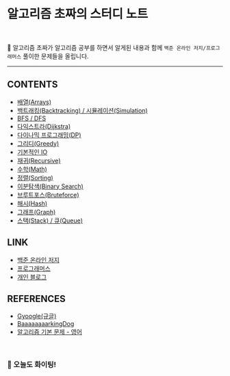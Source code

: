 # 알고리즘 초짜의 스터디 노트

<br>

:hibiscus: 알고리즘 초짜가 알고리즘 공부를 하면서 알게된 내용과 함께 `백준 온라인 저지/프로그래머스` 풀이한 문제들을 올립니다.

---

## CONTENTS

- [배열(Arrays)](https://github.com/hoon-e/algorithm/tree/master/src/BOJ/about_arr)
- [백트래킹(Backtracking) / 시뮬레이션(Simulation)](https://github.com/hoon-e/algorithm/tree/master/src/BOJ/backtracking)
- [BFS / DFS](https://github.com/hoon-e/algorithm/tree/master/src/BOJ/DFS_BFS)
- [다익스트라(Dijkstra)](https://github.com/hoon-e/algorithm/tree/master/src/BOJ/dijkstra)
- [다이나믹 프로그래밍(DP)](https://github.com/hoon-e/algorithm/tree/master/src/BOJ/DP)
- [그리디(Greedy)](https://github.com/hoon-e/algorithm/tree/master/src/BOJ/greedy)
- [기본적인 IO](https://github.com/hoon-e/algorithm/tree/master/src/BOJ/io)
- [재귀(Recursive)](https://github.com/hoon-e/algorithm/tree/master/src/BOJ/recur)
- [수학(Math)](https://github.com/hoon-e/algorithm/tree/master/src/BOJ/mathematics)
- [정렬(Sorting)](https://github.com/hoon-e/algorithm/tree/master/src/BOJ/sort)
- [이분탐색(Binary Search)](https://github.com/hoon-e/algorithm/tree/master/src/BOJ/bsearch)
- [브루트포스(Bruteforce)](https://github.com/hoon-e/algorithm/tree/master/src/BOJ/bruteforce)
- [해시(Hash)](https://github.com/hoon-e/algorithm/tree/master/src/BOJ/hash)
- [그래프(Graph)](https://github.com/hoon-e/algorithm/tree/master/src/BOJ/graph)
- [스택(Stack) / 큐(Queue)](https://github.com/hoon-e/algorithm/tree/master/src/BOJ/Stack_Queue)

## LINK

- [백준 온라인 저지](https://www.acmicpc.net/)
- [프로그래머스](https://programmers.co.kr/)
- [개인 블로그](https://hoon-e.github.io/)

## REFERENCES

- [Gyoogle(규글)](https://kim6394.tistory.com/) 
- [BaaaaaaaarkingDog](https://blog.encrypted.gg/)
- [알고리즘 기본 문제 - 영어](https://www.programcreek.com/2012/11/top-10-algorithms-for-coding-interview/) 

<br>

### :hibiscus: 오늘도 화이팅!